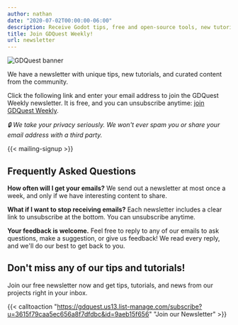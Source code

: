 ```yaml
---
author: nathan
date: "2020-07-02T00:00:00-06:00"
description: Receive Godot tips, free and open-source tools, new tutorials, and more.
title: Join GDQuest Weekly!
url: newsletter
---
```


![GDQuest banner](/img/social-banner.png)

We have a newsletter with unique tips, new tutorials, and curated content from the community.

Click the following link and enter your email address to join the GDQuest Weekly newsletter. It is free, and you can unsubscribe anytime: [join GDQuest Weekly](https://gdquest.us13.list-manage.com/subscribe?u=3615f79caa5ec656a8f7dfdbc&id=9aeb15f656).

_🔒 We take your privacy seriously. We won't ever spam you or share your email address with a third party._

<div>
<div class="card-box">
{{< mailing-signup >}}
</div>
</div>

## Frequently Asked Questions

**How often will I get your emails?** We send out a newsletter at most once a week, and only if we have interesting content to share.

**What if I want to stop receiving emails?** Each newsletter includes a clear link to unsubscribe at the bottom. You can unsubscribe anytime.

**Your feedback is welcome.** Feel free to reply to any of our emails to ask questions, make a suggestion, or give us feedback! We read every reply, and we'll do our best to get back to you.

## Don't miss any of our tips and tutorials!

Join our free newsletter now and get tips, tutorials, and news from our projects right in your inbox.

{{< calltoaction "https://gdquest.us13.list-manage.com/subscribe?u=3615f79caa5ec656a8f7dfdbc&id=9aeb15f656" "Join our Newsletter" >}}
